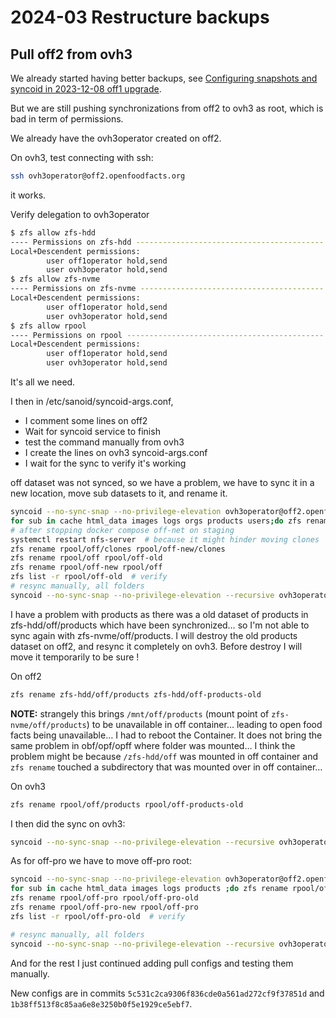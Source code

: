 # 2024-03 Restructure backups

## Pull off2 from ovh3

We already started having better backups,
see [Configuring snapshots and syncoid in 2023-12-08 off1 upgrade](./2023-12-08-off1-upgrade.md#configuring-snapshots-and-syncoid).

But we are still pushing synchronizations from off2 to ovh3 as root, which is bad in term of permissions.

We already have the ovh3operator created on off2.

On ovh3, test connecting with ssh:
```bash
ssh ovh3operator@off2.openfoodfacts.org
```
it works.

Verify delegation to ovh3operator
```bash
$ zfs allow zfs-hdd
---- Permissions on zfs-hdd ------------------------------------------
Local+Descendent permissions:
        user off1operator hold,send
        user ovh3operator hold,send
$ zfs allow zfs-nvme
---- Permissions on zfs-nvme -----------------------------------------
Local+Descendent permissions:
        user off1operator hold,send
        user ovh3operator hold,send
$ zfs allow rpool
---- Permissions on rpool --------------------------------------------
Local+Descendent permissions:
        user off1operator hold,send
        user ovh3operator hold,send
```

It's all we need.

I then in /etc/sanoid/syncoid-args.conf,
* I comment some lines on off2
* Wait for syncoid service to finish
* test the command manually from ovh3
* I create the lines on ovh3 syncoid-args.conf
* I wait for the sync to verify it's working

off dataset was not synced, so we have a problem, we have to sync it in a new location,
move sub datasets to it, and rename it.

```bash
syncoid --no-sync-snap --no-privilege-elevation ovh3operator@off2.openfoodfacts.org:zfs-hdd/off rpool/off-new
for sub in cache html_data images logs orgs products users;do zfs rename rpool/off/$sub rpool/off-new/$sub;done
# after stopping docker compose off-net on staging
systemctl restart nfs-server  # because it might hinder moving clones
zfs rename rpool/off/clones rpool/off-new/clones
zfs rename rpool/off rpool/off-old
zfs rename rpool/off-new rpool/off
zfs list -r rpool/off-old  # verify
# resync manually, all folders
syncoid --no-sync-snap --no-privilege-elevation --recursive ovh3operator@off2.openfoodfacts.org:zfs-hdd/off rpool/off
```

I have a problem with products as there was a old dataset of products in zfs-hdd/off/products
which have been synchronized… so I'm not able to sync again with zfs-nvme/off/products.
I will destroy the old products dataset on off2, and resync it completely on ovh3.
Before destroy I will move it temporarily to be sure !

On off2
```bash
zfs rename zfs-hdd/off/products zfs-hdd/off-products-old
```

**NOTE:** strangely this brings `/mnt/off/products` (mount point of `zfs-nvme/off/products`)
to be unavailable in off container…
leading to open food facts being unavailable…
I had to reboot the Container.
It does not bring the same problem in obf/opf/opff where folder was mounted…
I think the problem might be because `/zfs-hdd/off` was mounted in off container
and `zfs rename` touched a subdirectory that was mounted over in off container…

On ovh3
```bash
zfs rename rpool/off/products rpool/off-products-old
```

I then did the sync on ovh3:
```bash
syncoid --no-sync-snap --no-privilege-elevation --recursive ovh3operator@off2.openfoodfacts.org:zfs-nvme/off/products rpool/off/products
```

As for off-pro we have to move off-pro root:


```bash
syncoid --no-sync-snap --no-privilege-elevation ovh3operator@off2.openfoodfacts.org:zfs-hdd/off-pro rpool/off-pro-new
for sub in cache html_data images logs products ;do zfs rename rpool/off-pro/$sub rpool/off-pro-new/$sub;done
zfs rename rpool/off-pro rpool/off-pro-old
zfs rename rpool/off-pro-new rpool/off-pro
zfs list -r rpool/off-pro-old  # verify

# resync manually, all folders
syncoid --no-sync-snap --no-privilege-elevation --recursive ovh3operator@off2.openfoodfacts.org:zfs-hdd/off-pro rpool/off-pro
```

And for the rest I just continued adding pull configs and testing them manually.

New configs are in commits `5c531c2ca9306f836cde0a561ad272cf9f37851d` and `1b38ff513f8c85aa6e8e3250b0f5e1929ce5ebf7`.
